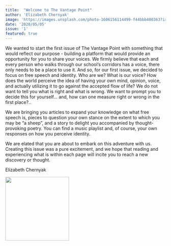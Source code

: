 ```yaml
---
title:  "Welcome to The Vantage Point"
author: 'Elizabeth Chernyak'
image: 'https://images.unsplash.com/photo-1606156114499-f44bbb400363?ixlib=rb-1.2.1&ixid=eyJhcHBfaWQiOjEyMDd9&auto=format&fit=crop&w=1001&q=80'
date: '2020/05/05'
issue: '1'
featured: true
---
```


We wanted to start the first issue of The Vantage Point with something that would reflect our purpose - building a platform that would provide an opportunity for you to share your voices. We firmly believe that each and every person who walks through our school’s corridors has a voice, there only needs to be a place to use it. And so, for our first issue, we decided to focus on free speech and identity. Who are we? What is our voice? How does the world perceive the idea of having your own mind, opinion, voice, and actually utilizing it to go against the accepted flow of life? We do not want to tell you what is right and what is wrong. We want to prompt you to decide this for yourself… and, how can one measure right or wrong in the first place?..

We are bringing you articles to expand your knowledge on what free speech is, pieces to question your own stance on the extent to which you may be “a sheep”, and a story to delight you accompanied by thought-provoking poetry. You can find a music playlist and, of course, your own responses on how you perceive identity.

We are elated that you are about to embark on this adventure with us. Creating this issue was a pure excitement, and we hope that reading and experiencing what is within each page will incite you to reach a new discovery or thought. 

Elizabeth Chernyak

<img src="https://lh3.googleusercontent.com/f4X6IzQyJL693AuizpwPXXfYq1BBIkP-I486dBRf-aj0oXaqH-7ju-dFBhnmoNs5yiQc14_nnWNzVk_Swq0sGU6drt4h_c7WMfqnkFD5-pJjMWRyaSkSUEbZtTLLlTQ_0Vo0zIH2" width="200px" />